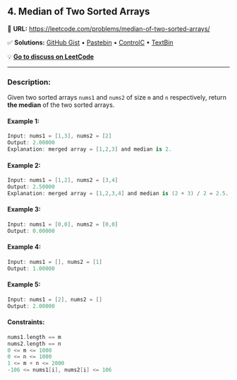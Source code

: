 ## 4. Median of Two Sorted Arrays

🔗 **URL:** https://leetcode.com/problems/median-of-two-sorted-arrays/

✅ **Solutions:** [GitHub Gist](https://git.io/J1DkY) • [Pastebin](https://pastebin.com/6LmatwU9) • [ControlC](https://controlc.com/97a6c515) • [TextBin](https://textbin.net/apez7hs8td)

💡 **[Go to discuss on LeetCode](https://leetcode.com/problems/median-of-two-sorted-arrays/discuss/1134918/Swift:-Median-of-Two-Sorted-Arrays)**

---

### Description:

Given two sorted arrays ```nums1``` and ```nums2``` of size ```m``` and ```n``` respectively, return **the median** of the two sorted arrays.

#### Example 1:
```swift
Input: nums1 = [1,3], nums2 = [2]
Output: 2.00000
Explanation: merged array = [1,2,3] and median is 2.
```

#### Example 2:
```swift
Input: nums1 = [1,2], nums2 = [3,4]
Output: 2.50000
Explanation: merged array = [1,2,3,4] and median is (2 + 3) / 2 = 2.5.
```

#### Example 3:
```swift
Input: nums1 = [0,0], nums2 = [0,0]
Output: 0.00000
```

#### Example 4:
```swift
Input: nums1 = [], nums2 = [1]
Output: 1.00000
```

#### Example 5:
```swift
Input: nums1 = [2], nums2 = []
Output: 2.00000
```

#### Constraints:
```swift
nums1.length == m
nums2.length == n
0 <= m <= 1000
0 <= n <= 1000
1 <= m + n <= 2000
-106 <= nums1[i], nums2[i] <= 106
```
